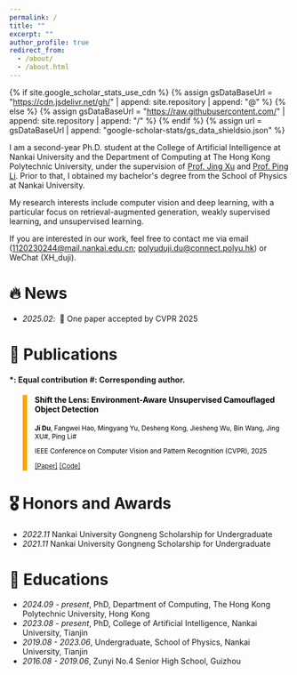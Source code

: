```yaml
---
permalink: /
title: ""
excerpt: ""
author_profile: true
redirect_from: 
  - /about/
  - /about.html
---
```


{% if site.google_scholar_stats_use_cdn %}
{% assign gsDataBaseUrl = "https://cdn.jsdelivr.net/gh/" | append: site.repository | append: "@" %}
{% else %}
{% assign gsDataBaseUrl = "https://raw.githubusercontent.com/" | append: site.repository | append: "/" %}
{% endif %}
{% assign url = gsDataBaseUrl | append: "google-scholar-stats/gs_data_shieldsio.json" %}

<span class='anchor' id='about-me'></span>

I am a second-year Ph.D. student at the College of Artificial Intelligence at Nankai University and the Department of Computing at The Hong Kong Polytechnic University, under the supervision of [Prof. Jing Xu](https://ai.nankai.edu.cn/info/1033/3528.htm) and [Prof. Ping Li](https://www4.comp.polyu.edu.hk/~pinli/). Prior to that, I obtained my bachelor's degree from the School of Physics at Nankai University.

My research interests include computer vision and deep learning, with a particular focus on retrieval-augmented generation, weakly supervised learning, and unsupervised learning.

If you are interested in our work, feel free to contact me via email (1120230244@mail.nankai.edu.cn; polyuduji.du@connect.polyu.hk) or WeChat (XH_duji).


# 🔥 News

- *2025.02*: &nbsp;🎉 One paper accepted by CVPR 2025

# 📝 Publications 

#### *: Equal contribution #: Corresponding author.

<blockquote style="color: black;  border-width: 8px; border-color: orange">   
  <h4>Shift the Lens: Environment-Aware Unsupervised Camouflaged Object Detection</h4>   
  <sub><p style="line-height:15px"> <b>Ji Du</b>, Fangwei Hao, Mingyang Yu, Desheng Kong, Jiesheng Wu, Bin Wang, Jing XU#, Ping Li#</p> 
  <p style="line-height:15px">IEEE Conference on Computer Vision and Pattern Recognition (CVPR), 2025</p>   
  <p style="line-height:15px"> <a href="https://cvpr.thecvf.com/virtual/2025/poster/32742">[Paper]</a> <a href="https://github.com/xiaohainku/EASE" class="redlink">[Code]</a> </p>   
  </sub>
</blockquote>

# 🎖 Honors and Awards

- *2022.11*  Nankai University Gongneng Scholarship for Undergraduate
- *2021.11*  Nankai University Gongneng Scholarship for Undergraduate

# 📖 Educations

- *2024.09 - present*, PhD, Department of Computing, The Hong Kong Polytechnic University, Hong Kong
- *2023.08 - present*, PhD, College of Artificial Intelligence, Nankai University, Tianjin
- *2019.08 - 2023.06*, Undergraduate, School of Physics, Nankai University, Tianjin
- *2016.08 - 2019.06*, Zunyi No.4 Senior High School, Guizhou
